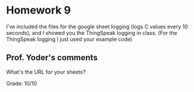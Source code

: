 # Homework 9

I've included the files for the google sheet logging (logs C values every 10 seconds), and I showed you the ThingSpeak logging in class.
(For the ThingSpeak logging I just used your example code)

## Prof. Yoder's comments
What's the URL for your sheets?


Grade:  10/10
